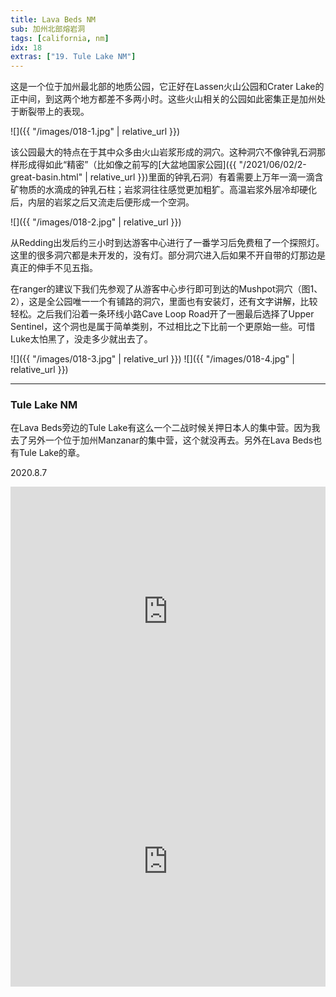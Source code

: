 ```yaml
---
title: Lava Beds NM
sub: 加州北部熔岩洞
tags: [california, nm]
idx: 18
extras: ["19. Tule Lake NM"]
---
```


这是一个位于加州最北部的地质公园，它正好在Lassen火山公园和Crater Lake的正中间，到这两个地方都差不多两小时。这些火山相关的公园如此密集正是加州处于断裂带上的表现。

![]({{ "/images/018-1.jpg" | relative_url }})

该公园最大的特点在于其中众多由火山岩浆形成的洞穴。这种洞穴不像钟乳石洞那样形成得如此“精密”（比如像之前写的[大盆地国家公园]({{ "/2021/06/02/2-great-basin.html" | relative_url }})里面的钟乳石洞）有着需要上万年一滴一滴含矿物质的水滴成的钟乳石柱；岩浆洞往往感觉更加粗犷。高温岩浆外层冷却硬化后，内层的岩浆之后又流走后便形成一个空洞。

![]({{ "/images/018-2.jpg" | relative_url }})

从Redding出发后约三小时到达游客中心进行了一番学习后免费租了一个探照灯。这里的很多洞穴都是未开发的，没有灯。部分洞穴进入后如果不开自带的灯那边是真正的伸手不见五指。

在ranger的建议下我们先参观了从游客中心步行即可到达的Mushpot洞穴（图1、2），这是全公园唯一一个有铺路的洞穴，里面也有安装灯，还有文字讲解，比较轻松。之后我们沿着一条环线小路Cave Loop Road开了一圈最后选择了Upper Sentinel，这个洞也是属于简单类别，不过相比之下比前一个更原始一些。可惜Luke太怕黑了，没走多少就出去了。

![]({{ "/images/018-3.jpg" | relative_url }})
![]({{ "/images/018-4.jpg" | relative_url }})

---

### Tule Lake NM

在Lava Beds旁边的Tule Lake有这么一个二战时候关押日本人的集中营。因为我去了另外一个位于加州Manzanar的集中营，这个就没再去。另外在Lava Beds也有Tule Lake的章。

2020.8.7

<iframe src="https://www.google.com/maps/embed?pb=!1m14!1m8!1m3!1d381223.8315181612!2d-121.5129676!3d41.7138035!3m2!1i1024!2i768!4f13.1!3m3!1m2!1s0x54cea67b57f59be3%3A0x7f5c1c5b08a8f5cb!2sLava%20Beds%20Visitor%20Center!5e0!3m2!1sen!2sus!4v1652160782524!5m2!1sen!2sus" width="100%" height="400" style="border:0;" allowfullscreen="" loading="lazy" referrerpolicy="no-referrer-when-downgrade"></iframe>

<iframe src="https://www.google.com/maps/embed?pb=!1m14!1m8!1m3!1d380027.43256866356!2d-121.760918!3d41.9151258!3m2!1i1024!2i768!4f13.1!3m3!1m2!1s0x54c94ab18310a01f%3A0x16be8c43233e6de0!2sTule%20Lake%20National%20Monument!5e0!3m2!1sen!2sus!4v1652160208277!5m2!1sen!2sus" width="100%" height="400" style="border:0;" allowfullscreen="" loading="lazy" referrerpolicy="no-referrer-when-downgrade"></iframe>